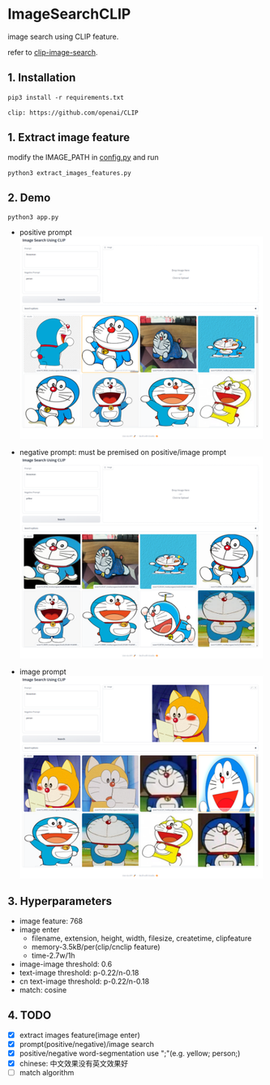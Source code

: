 # ImageSearchCLIP
image search using CLIP feature.

refer to [clip-image-search](https://github.com/atarss/clip-image-search.git).

## 1. Installation
```
pip3 install -r requirements.txt
```
```
clip: https://github.com/openai/CLIP
```

## 1. Extract image feature

modify the IMAGE_PATH in [config.py](config.py) and run

```
python3 extract_images_features.py
```

## 2. Demo 
```
python3 app.py
```

- positive prompt
![](./statics/text_query.png)

- negative prompt: must be premised on positive/image prompt
![](./statics/negative_query.png)

- image prompt
![](./statics/image_query.png)


## 3. Hyperparameters
- image feature: 768
- image enter
  - filename, extension, height, width, filesize, createtime, clipfeature
  - memory-3.5kB/per(clip/cnclip feature)
  - time-2.7w/1h
- image-image threshold: 0.6
- text-image threshold: p-0.22/n-0.18
- cn text-image threshold: p-0.22/n-0.18
- match: cosine


## 4. TODO
- [x] extract images feature(image enter)
- [x] prompt(positive/negative)/image search
- [x] positive/negative word-segmentation use ";"(e.g. yellow; person;)
- [x] chinese: 中文效果没有英文效果好
- [ ] match algorithm
<!-- - [ ] OCR/chinese-OCR -->